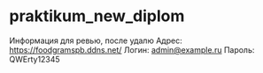 # praktikum_new_diplom
Информация для ревью, после удалю
Адрес: https://foodgramspb.ddns.net/
Логин: admin@example.ru
Пароль: QWErty12345